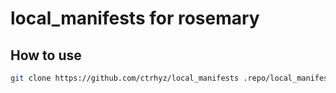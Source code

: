 # local_manifests for rosemary

## How to use
```bash
git clone https://github.com/ctrhyz/local_manifests .repo/local_manifests
````